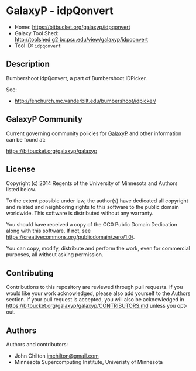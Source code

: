 GalaxyP - idpQonvert
====================

* Home: <https://bitbucket.org/galaxyp/idpqonvert>
* Galaxy Tool Shed: <http://toolshed.g2.bx.psu.edu/view/galaxyp/idpqonvert>
* Tool ID: `idpqonvert`


Description
-----------

Bumbershoot idpQonvert, a part of Bumbershoot IDPicker.

See:

* <http://fenchurch.mc.vanderbilt.edu/bumbershoot/idpicker/>


GalaxyP Community
-----------------

Current governing community policies for [GalaxyP](https://bitbucket.org/galaxyp/) and other information can be found at:

<https://bitbucket.org/galaxyp/galaxyp>


License
-------

Copyright (c) 2014 Regents of the University of Minnesota and Authors listed below.

To the extent possible under law, the author(s) have dedicated all copyright and related and neighboring rights to this software to the public domain worldwide. This software is distributed without any warranty.

You should have received a copy of the CC0 Public Domain Dedication along with this software. If not, see <https://creativecommons.org/publicdomain/zero/1.0/>.

You can copy, modify, distribute and perform the work, even for commercial purposes, all without asking permission.


Contributing
------------

Contributions to this repository are reviewed through pull requests. If you would like your work acknowledged, please also add yourself to the Authors section. If your pull request is accepted, you will also be acknowledged in <https://bitbucket.org/galaxyp/galaxyp/CONTRIBUTORS.md> unless you opt-out.


Authors
-------

Authors and contributors:

* John Chilton <jmchilton@gmail.com>
* Minnesota Supercomputing Institute, Univeristy of Minnesota

